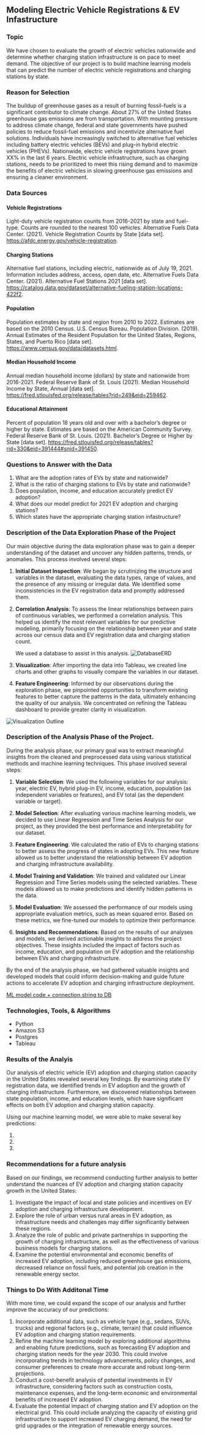 ## Modeling Electric Vehicle Registrations & EV Infastructure

### Topic
We have chosen to evaluate the growth of electric vehicles nationwide and determine whether charging station infrastructure is on pace to meet demand. The objective of our project is to build machine learning models that can predict the number of electric vehicle registrations and charging stations by state.

### Reason for Selection
The buildup of greenhouse gases as a result of burning fossil-fuels is a significant contributor to climate change. About 27% of the United States greenhouse gas emissions are from transportation. With mounting pressure to address climate change, federal and state governments have pushed policies to reduce fossil-fuel emissions and incentivize alternative fuel solutions. Individuals have increasingly switched to alternative fuel vehicles including battery electric vehicles (BEVs) and plug-in hybrid electric vehicles (PHEVs). Nationwide, electric vehicle registrations have grown XX% in the last 6 years. Electric vehicle infrastructure, such as charging stations, needs to be prioritized to meet this rising demand and to maximize the benefits of electric vehicles in slowing greenhouse gas emissions and ensuring a cleaner environment.

### Data Sources
#### Vehicle Registrations
Light-duty vehicle registration counts from 2016-2021 by state and fuel-type. Counts are rounded to the nearest 100 vehicles. 
Alternative Fuels Data Center. (2021). Vehicle Registration Counts by State [data set]. https://afdc.energy.gov/vehicle-registration. 

#### Charging Stations
Alternative fuel stations, including electric, nationwide as of July 19, 2021. Information includes address, access, open date, etc. 
Alternative Fuels Data Center. (2021). Alternative Fuel Stations 2021 [data set]. https://catalog.data.gov/dataset/alternative-fueling-station-locations-422f2. 

#### Population
Population estimates by state and region from 2010 to 2022. Estimates are based on the 2010 Census. 
U.S. Census Bureau. Population Division.  (2019). Annual Estimates of the Resident Population for the United States, Regions, States, and Puerto Rico [data set]. https://www.census.gov/data/datasets.html. 

#### Median Household Income
Annual median household income (dollars) by state and nationwide from 2016-2021. 
Federal Reserve Bank of St. Louis (2021). Median Household Income by State, Annual [data set]. https://fred.stlouisfed.org/release/tables?rid=249&eid=259462. 

#### Educational Attainment
Percent of population 18 years old and over with a bachelor’s degree or higher by state. Estimates are based on the American Community Survey.
Federal Reserve Bank of St. Louis.  (2021). Bachelor’s Degree or Higher by State [data set]. https://fred.stlouisfed.org/release/tables?rid=330&eid=391444#snid=391450. 


### Questions to Answer with the Data
1. What are the adoption rates of EVs by state and nationwide?
2. What is the ratio of charging stations to EVs by state and nationwide?
3. Does population, income, and education accurately predict EV adoption?
4. What does our model predict for 2021 EV adoption and charging stations?
5. Which states have the appropriate charging station infastructure?


### Description of the Data Exploration Phase of the Project
Our main objective during the data exploration phase was to gain a deeper understanding of the dataset and uncover any hidden patterns, trends, or anomalies. This process involved several steps:

1. **Initial Dataset Inspection**: We began by scrutinizing the structure and variables in the dataset, evaluating the data types, range of values, and the presence of any missing or irregular data. We identified some inconsistencies in the EV registration data and promptly addressed them.

2. **Correlation Analysis**: To assess the linear relationships between pairs of continuous variables, we performed a correlation analysis. This helped us identify the most relevant variables for our predictive modeling, primarily focusing on the relationship between year and state across our census data and EV registration data and charging station count.

    We used a database to assist in this analysis.
![DatabaseERD](Database_files/finalprojectdb.png)

3. **Visualization**: After importing the data into Tableau, we created line charts and other graphs to visually compare the variables in our dataset.

4. **Feature Engineering**: Informed by our observations during the exploration phase, we pinpointed opportunities to transform existing features to better capture the patterns in the data, ultimately enhancing the quality of our analysis. We concentrated on refining the Tableau dashboard to provide greater clarity in visualization.

![Visualization Outline](https://user-images.githubusercontent.com/109118631/232955805-68ffa008-364c-418f-bdb4-9a969da9cfc7.png)


### Description of the Analysis Phase of the Project.
During the analysis phase, our primary goal was to extract meaningful insights from the cleaned and preprocessed data using various statistical methods and machine learning techniques. This phase involved several steps:

1. **Variable Selection**: We used the following variables for our analysis: year, electric EV, hybrid plug-in EV, income, education, population (as independent variables or features), and EV total (as the dependent variable or target).

2. **Model Selection**: After evaluating various machine learning models, we decided to use Linear Regression and Time Series Analysis for our project, as they provided the best performance and interpretability for our dataset.

3. **Feature Engineering**: We calculated the ratio of EVs to charging stations to better assess the progress of states in adopting EVs. This new feature allowed us to better understand the relationship between EV adoption and charging infrastructure availability.

4. **Model Training and Validation**: We trained and validated our Linear Regression and Time Series models using the selected variables. These models allowed us to make predictions and identify hidden patterns in the data.

5. **Model Evaluation**: We assessed the performance of our models using appropriate evaluation metrics, such as mean squared error. Based on these metrics, we fine-tuned our models to optimize their performance.

6. **Insights and Recommendations**: Based on the results of our analyses and models, we derived actionable insights to address the project objectives. These insights included the impact of factors such as income, education, and population on EV adoption and the relationship between EVs and charging infrastructure.

By the end of the analysis phase, we had gathered valuable insights and developed models that could inform decision-making and guide future actions to accelerate EV adoption and charging infrastructure deployment.

[ML model code + connection string to DB](https://github.com/dobra-e/FinalProject/blob/ce2f72fcec1d3b7fc8c19eba2076c1b8f7549dc3/USA%20data/Untitled4.ipynb)

### Technologies, Tools, & Algorithms
* Python
* Amazon S3
* Postgres
* Tableau

### Results of the Analyis
Our analysis of electric vehicle (EV) adoption and charging station capacity in the United States revealed several key findings. By examining state EV registration data, we identified trends in EV adoption and the growth of charging infrastructure. Furthermore, we discovered relationships between state population, income, and education levels, which have significant effects on both EV adoption and charging station capacity.

Using our machine learning model, we were able to make several key predictions:

1. 
2. 
3. 


### Recommendations for a future analysis
Based on our findings, we recommend conducting further analysis to better understand the nuances of EV adoption and charging station capacity growth in the United States:

1. Investigate the impact of local and state policies and incentives on EV adoption and charging infrastructure development.
2. Explore the role of urban versus rural areas in EV adoption, as infrastructure needs and challenges may differ significantly between these regions.
3. Analyze the role of public and private partnerships in supporting the growth of charging infrastructure, as well as the effectiveness of various business models for charging stations.
4. Examine the potential environmental and economic benefits of increased EV adoption, including reduced greenhouse gas emissions, decreased reliance on fossil fuels, and potential job creation in the renewable energy sector.

### Things to Do With Additonal Time
With more time, we could expand the scope of our analysis and further improve the accuracy of our predictions:

1. Incorporate additional data, such as vehicle type (e.g., sedans, SUVs, trucks) and regional factors (e.g., climate, terrain) that could influence EV adoption and charging station requirements.
2. Refine the machine learning model by exploring additional algorithms and enabling future predictions, such as forecasting EV adoption and charging station needs for the year 2030. This could involve incorporating trends in technology advancements, policy changes, and consumer preferences to create more accurate and robust long-term projections.
3. Conduct a cost-benefit analysis of potential investments in EV infrastructure, considering factors such as construction costs, maintenance expenses, and the long-term economic and environmental benefits of increased EV adoption.
4. Evaluate the potential impact of charging station and EV adoption on the electrical grid. This could include analyzing the capacity of existing grid infrastructure to support increased EV charging demand, the need for grid upgrades or the integration of renewable energy sources.
